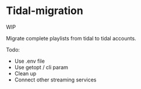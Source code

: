 # Tidal-migration
WIP

Migrate complete playlists from tidal to tidal accounts.

Todo:
- Use .env file
- Use getopt / cli param
- Clean up
- Connect other streaming services
